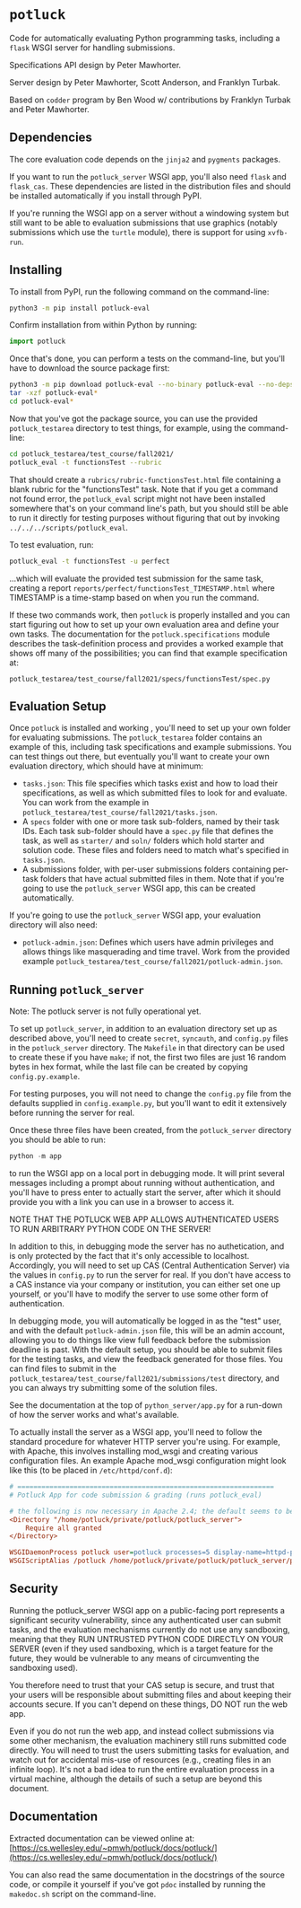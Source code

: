 # `potluck`

Code for automatically evaluating Python programming tasks, including a
`flask` WSGI server for handling submissions.

Specifications API design by Peter Mawhorter.

Server design by Peter Mawhorter, Scott Anderson, and Franklyn Turbak.

Based on `codder` program by Ben Wood w/ contributions by Franklyn Turbak
and Peter Mawhorter.


## Dependencies

The core evaluation code depends on the `jinja2` and `pygments` packages.

If you want to run the `potluck_server` WSGI app, you'll also need
`flask` and `flask_cas`. These dependencies are listed in the
distribution files and should be installed automatically if you install
through PyPI.

If you're running the WSGI app on a server without a windowing system but
still want to be able to evaluation submissions that use graphics
(notably submissions which use the `turtle` module), there is support for
using `xvfb-run`.


## Installing

To install from PyPI, run the following command on the command-line:

```sh
python3 -m pip install potluck-eval
```

Confirm installation from within Python by running:

```py
import potluck
```

Once that's done, you can perform a tests on the command-line, but you'll
have to download the source package first:

```sh
python3 -m pip download potluck-eval --no-binary potluck-eval --no-deps
tar -xzf potluck-eval*
cd potluck-eval*
```

Now that you've got the package source, you can use the provided
`potluck_testarea` directory to test things, for example, using the
command-line:

```sh
cd potluck_testarea/test_course/fall2021/
potluck_eval -t functionsTest --rubric
```

That should create a `rubrics/rubric-functionsTest.html` file containing a
blank rubric for the "functionsTest" task. Note that if you get a command not
found error, the `potluck_eval` script might not have been installed
somewhere that's on your command line's path, but you should still be
able to run it directly for testing purposes without figuring that out by
invoking `../../../scripts/potluck_eval`.

To test evaluation, run:

```sh
potluck_eval -t functionsTest -u perfect
```

...which will evaluate the provided test submission for the same task,
creating a report `reports/perfect/functionsTest_TIMESTAMP.html` where
TIMESTAMP is a time-stamp based on when you run the command.

If these two commands work, then `potluck` is properly installed and you
can start figuring out how to set up your own evaluation area and define
your own tasks. The documentation for the `potluck.specifications` module
describes the task-definition process and provides a worked example that
shows off many of the possibilities; you can find that example
specification at:

`potluck_testarea/test_course/fall2021/specs/functionsTest/spec.py`


## Evaluation Setup

Once `potluck` is installed and working , you'll need to set up your own
folder for evaluating submissions. The `potluck_testarea` folder contains
an example of this, including task specifications and example
submissions. You can test things out there, but eventually you'll want to
create your own evaluation directory, which should have at minimum:

- `tasks.json`: This file specifies which tasks exist and how to load
  their specifications, as well as which submitted files to look for and
  evaluate. You can work from the example in
  `potluck_testarea/test_course/fall2021/tasks.json`.
- A `specs` folder with one or more task sub-folders, named by their task
  IDs. Each task sub-folder should have a `spec.py` file that defines the
  task, as well as `starter/` and `soln/` folders which hold starter and
  solution code. These files and folders need to match what's specified
  in `tasks.json`.
- A submissions folder, with per-user submissions folders containing
  per-task folders that have actual submitted files in them. Note that if
  you're going to use the `potluck_server` WSGI app, this can be created
  automatically.

If you're going to use the `potluck_server` WSGI app, your evaluation
directory will also need:

- `potluck-admin.json`: Defines which users have admin privileges and
  allows things like masquerading and time travel. Work from the provided
  example `potluck_testarea/test_course/fall2021/potluck-admin.json`.


## Running `potluck_server`

Note: The potluck server is not fully operational yet.

To set up `potluck_server`, in addition to an evaluation directory set up
as described above, you'll need to create `secret`, `syncauth`, and
`config.py` files in the `potluck_server` directory. The `Makefile` in
that directory can be used to create these if you have `make`; if not,
the first two files are just 16 random bytes in hex format, while the
last file can be created by copying `config.py.example`.

For testing purposes, you will not need to change the `config.py` file
from the defaults supplied in `config.example.py`, but you'll want to
edit it extensively before running the server for real.

Once these three files have been created, from the `potluck_server`
directory you should be able to run:

```py
python -m app
```

to run the WSGI app on a local port in debugging mode. It will print
several messages including a prompt about running without authentication,
and you'll have to press enter to actually start the server, after which
it should provide you with a link you can use in a browser to access it.

NOTE THAT THE POTLUCK WEB APP ALLOWS AUTHENTICATED USERS TO RUN ARBITRARY
PYTHON CODE ON THE SERVER!

In addition to this, in debugging mode the server has no authetication,
and is only protected by the fact that it's only accessible to localhost.
Accordingly, you will need to set up CAS (Central Authentication Server)
via the values in `config.py` to run the server for real. If you don't
have access to a CAS instance via your company or institution, you can
either set one up yourself, or you'll have to modify the server to use
some other form of authentication.

In debugging mode, you will automatically be logged in as the "test"
user, and with the default `potluck-admin.json` file, this will be an
admin account, allowing you to do things like view full feedback before
the submission deadline is past. With the default setup, you should be
able to submit files for the testing tasks, and view the feedback
generated for those files. You can find files to submit in the
`potluck_testarea/test_course/fall2021/submissions/test` directory, and
you can always try submitting some of the solution files.

See the documentation at the top of `python_server/app.py` for a run-down
of how the server works and what's available.

To actually install the server as a WSGI app, you'll need to follow the
standard procedure for whatever HTTP server you're using. For example,
with Apache, this involves installing mod_wsgi and creating various
configuration files. An example Apache mod_wsgi configuration might look
like this (to be placed in `/etc/httpd/conf.d`):

```cfg
# ================================================================
# Potluck App for code submission & grading (runs potluck_eval)

# the following is now necessary in Apache 2.4; the default seems to be to deny.
<Directory "/home/potluck/private/potluck/potluck_server">
    Require all granted
</Directory>

WSGIDaemonProcess potluck user=potluck processes=5 display-name=httpd-potluck home=/home/potluck/private/potluck/potluck_server python-home=/home/potluck/private/potluck-venv python-path=/home/potluck/private/potluck/potluck_server/
WSGIScriptAlias /potluck /home/potluck/private/potluck/potluck_server/potluck.wsgi process-group=potluck
```


## Security

Running the potluck_server WSGI app on a public-facing port represents a
significant security vulnerability, since any authenticated user can
submit tasks, and the evaluation mechanisms currently do not use any
sandboxing, meaning that they RUN UNTRUSTED PYTHON CODE DIRECTLY ON YOUR
SERVER (even if they used sandboxing, which is a target feature for the
future, they would be vulnerable to any means of circumventing the
sandboxing used).

You therefore need to trust that your CAS setup is secure, and trust that
your users will be responsible about submitting files and about keeping
their accounts secure. If you can't depend on these things, DO NOT run
the web app.

Even if you do not run the web app, and instead collect submissions via
some other mechanism, the evaluation machinery still runs submitted code
directly. You will need to trust the users submitting tasks for
evaluation, and watch out for accidental mis-use of resources (e.g.,
creating files in an infinite loop). It's not a bad idea to run the
entire evaluation process in a virtual machine, although the details of
such a setup are beyond this document.


## Documentation

Extracted documentation can be viewed online at:
[https://cs.wellesley.edu/~pmwh/potluck/docs/potluck/](https://cs.wellesley.edu/~pmwh/potluck/docs/potluck/)

You can also read the same documentation in the docstrings of the source
code, or compile it yourself if you've got `pdoc` installed by running
the `makedoc.sh` script on the command-line.
